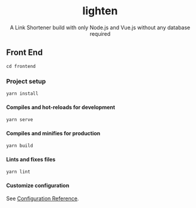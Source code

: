 <h1 align="center">lighten</h1>
<p align="center">A Link Shortener build with only Node.js and Vue.js without any database required</p>

## Front End
```
cd frontend
```

### Project setup
```bash
yarn install
```

#### Compiles and hot-reloads for development
```bash
yarn serve
```

#### Compiles and minifies for production
```bash
yarn build
```

#### Lints and fixes files
```bash
yarn lint
```

#### Customize configuration
See [Configuration Reference](https://cli.vuejs.org/config/).
